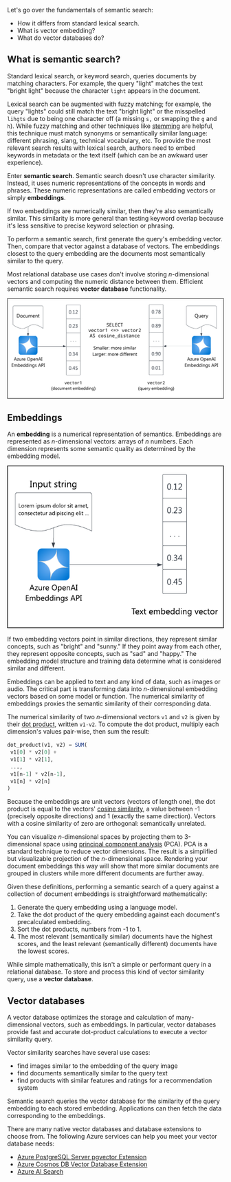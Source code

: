 Let's go over the fundamentals of semantic search:

- How it differs from standard lexical search.
- What is vector embedding?
- What do vector databases do?

## What is semantic search?

Standard lexical search, or keyword search, queries documents by matching characters. For example, the query "light" matches the text "bright light" because the character `light` appears in the document.

Lexical search can be augmented with fuzzy matching; for example, the query "lights" could still match the text "bright light" or the misspelled `lihgts` due to being one character off (a missing `s,` or swapping the `g` and `h`). While fuzzy matching and other techniques like [stemming](https://en.wikipedia.org/wiki/Stemming) are helpful, this technique must match synonyms or semantically similar language: different phrasing, slang, technical vocabulary, etc. To provide the most relevant search results with lexical search, authors need to embed keywords in metadata or the text itself (which can be an awkward user experience).

Enter **semantic search**. Semantic search doesn't use character similarity. Instead, it uses numeric representations of the concepts in words and phrases. These numeric representations are called embedding vectors or simply **embeddings**.

If two embeddings are numerically similar, then they're also semantically similar. This similarity is more general than testing keyword overlap because it's less sensitive to precise keyword selection or phrasing.

To perform a semantic search, first generate the query's embedding vector. Then, compare that vector against a database of vectors. The embeddings closest to the query embedding are the documents most semantically similar to the query.

Most relational database use cases don't involve storing *n*-dimensional vectors and computing the numeric distance between them. Efficient semantic search requires **vector database** functionality.

![A diagram showing a document and a query going through the OpenAI Embeddings API to become embedding vectors. These vectors are then compared using cosine distance.](../media/cosine-distance.png)

## Embeddings

An **embedding** is a numerical representation of semantics. Embeddings are represented as *n*-dimensional vectors: arrays of *n* numbers. Each dimension represents some semantic quality as determined by the embedding model.

![A diagram showing "lorem ipsum" input text being sent to the Azure OpenAI embeddings API, resulting in a vector array of numbers.](../media/create-embedding.png)

If two embedding vectors point in similar directions, they represent similar concepts, such as "bright" and "sunny." If they point away from each other, they represent opposite concepts, such as "sad" and "happy." The embedding model structure and training data determine what is considered similar and different.

Embeddings can be applied to text and any kind of data, such as images or audio. The critical part is transforming data into *n*-dimensional embedding vectors based on some model or function. The numerical similarity of embeddings proxies the semantic similarity of their corresponding data.

The numerical similarity of two *n*-dimensional vectors `v1` and `v2` is given by their [dot product](https://en.wikipedia.org/wiki/Dot_product), written `v1·v2`. To compute the dot product, multiply each dimension's values pair-wise, then sum the result:

```sql
dot_product(v1, v2) = SUM(
 v1[0] * v2[0] +
 v1[1] * v2[1],
 ...,
 v1[n-1] * v2[n-1],
 v1[n] * v2[n]
)
```

Because the embeddings are unit vectors (vectors of length one), the dot product is equal to the vectors' [cosine similarity](https://en.wikipedia.org/wiki/Cosine_similarity), a value between -1 (precisely opposite directions) and 1 (exactly the same direction). Vectors with a cosine similarity of zero are orthogonal: semantically unrelated.

You can visualize *n*-dimensional spaces by projecting them to 3-dimensional space using [principal component analysis](https://en.wikipedia.org/wiki/Principal_component_analysis) (PCA). PCA is a standard technique to reduce vector dimensions. The result is a simplified but visualizable projection of the *n*-dimensional space. Rendering your document embeddings this way will show that more similar documents are grouped in clusters while more different documents are further away.

Given these definitions, performing a semantic search of a query against a collection of document embeddings is straightforward mathematically:

1. Generate the query embedding using a language model.
1. Take the dot product of the query embedding against each document's precalculated embedding. 
1. Sort the dot products, numbers from -1 to 1.
1. The most relevant (semantically similar) documents have the highest scores, and the least relevant (semantically different) documents have the lowest scores.

While simple mathematically, this isn't a simple or performant query in a relational database. To store and process this kind of vector similarity query, use a **vector database**.

## Vector databases

A vector database optimizes the storage and calculation of many-dimensional vectors, such as embeddings. In particular, vector databases provide fast and accurate dot-product calculations to execute a vector similarity query.

Vector similarity searches have several use cases:

- find images similar to the embedding of the query image
- find documents semantically similar to the query text
- find products with similar features and ratings for a recommendation system

Semantic search queries the vector database for the similarity of the query embedding to each stored embedding. Applications can then fetch the data corresponding to the embeddings.

There are many native vector databases and database extensions to choose from. The following Azure services can help you meet your vector database needs:

- [Azure PostgreSQL Server pgvector Extension](/azure/postgresql/flexible-server/how-to-use-pgvector)
- [Azure Cosmos DB Vector Database Extension](/azure/cosmos-db/introduction)
- [Azure AI Search](/azure/search/search-what-is-azure-search)
